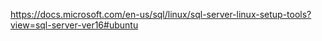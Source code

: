 

https://docs.microsoft.com/en-us/sql/linux/sql-server-linux-setup-tools?view=sql-server-ver16#ubuntu